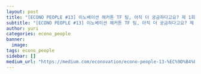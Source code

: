 ```yaml
---
layout: post
title: "[ECONO PEOPLE #13] 이노베이션 해커톤 TF 팀, 아직 더 궁금하다고요? 제 1회 이노베이션 해커톤 TF 리더 박준수님의 이야기를 들려드려요~"
subtitle: "[ECONO PEOPLE #13] 이노베이션 해커톤 TF 팀, 아직 더 궁금하다고요? 제 1회 이노베이션 해커톤 TF 리더 박준수님의 이야기를 들려드려요~"
author: yuri
categories: econo_people
banner:
  image:
tags: econo_people
sidebar: []
medium_url: "https://medium.com/econovation/econo-people-13-%EC%9D%B4%EB%85%B8%EB%B2%A0%EC%9D%B4%EC%85%98-%ED%95%B4%EC%BB%A4%ED%86%A4-tf-%ED%8C%80-%EC%95%84%EC%A7%81-%EB%8D%94-%EA%B6%81%EA%B8%88%ED%95%98%EB%8B%A4%EA%B3%A0%EC%9A%94-%EC%A0%9C-1%ED%9A%8C-%EC%9D%B4%EB%85%B8%EB%B2%A0%EC%9D%B4%EC%85%98-%ED%95%B4%EC%BB%A4%ED%86%A4-tf-%EB%A6%AC%EB%8D%94-%EB%B0%95%EC%A4%80%EC%88%98%EB%8B%98%EC%9D%98-%EC%9D%B4%EC%95%BC%EA%B8%B0%EB%A5%BC-%EB%93%A4%EB%A0%A4%EB%93%9C%EB%A0%A4%EC%9A%94-9fbfaf255301"
---
```

